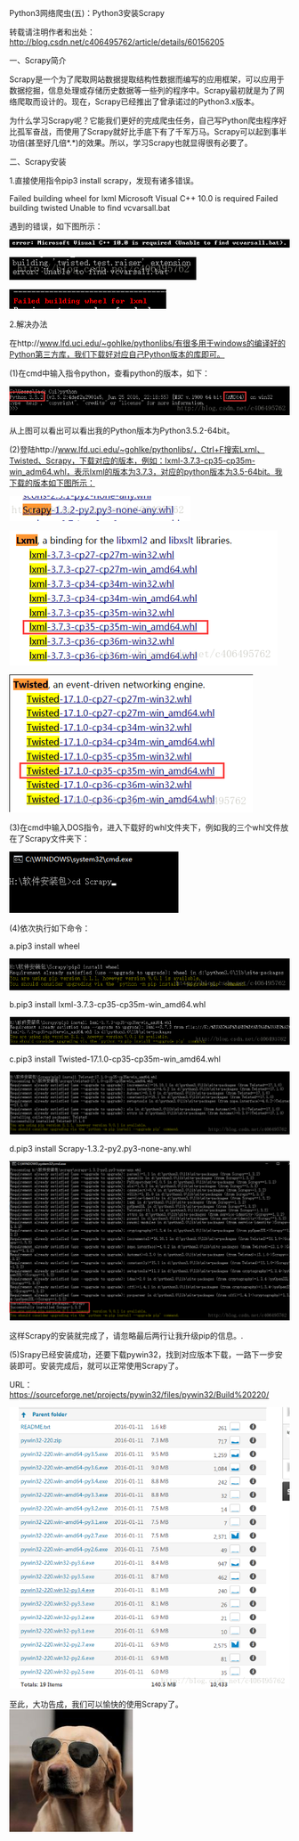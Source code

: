  Python3网络爬虫(五)：Python3安装Scrapy

转载请注明作者和出处：http://blog.csdn.net/c406495762/article/details/60156205

一、Scrapy简介

  Scrapy是一个为了爬取网站数据提取结构性数据而编写的应用框架，可以应用于数据挖掘，信息处理或存储历史数据等一些列的程序中。Scrapy最初就是为了网络爬取而设计的。现在，Scrapy已经推出了曾承诺过的Python3.x版本。

  为什么学习Scrapy呢？它能我们更好的完成爬虫任务，自己写Python爬虫程序好比孤军奋战，而使用了Scrapy就好比手底下有了千军万马。Scrapy可以起到事半功倍(甚至好几倍*.*)的效果。所以，学习Scrapy也就显得很有必要了。

二、Scrapy安装

  1.直接使用指令pip3 install scrapy，发现有诸多错误。

  Failed building wheel for lxml
  Microsoft Visual C++ 10.0 is required
  Failed building twisted
  Unable to find vcvarsall.bat

  遇到的错误，如下图所示：

![image](https://github.com/winter-bear/python-study/blob/master/Python3%E7%BD%91%E7%BB%9C%E7%88%AC%E8%99%AB%E5%85%A5%E9%97%A8(Jack%20Cui)/screenshot/5-1.png)

![image](https://github.com/winter-bear/python-study/blob/master/Python3%E7%BD%91%E7%BB%9C%E7%88%AC%E8%99%AB%E5%85%A5%E9%97%A8(Jack%20Cui)/screenshot/5-2.png)

![image](https://github.com/winter-bear/python-study/blob/master/Python3%E7%BD%91%E7%BB%9C%E7%88%AC%E8%99%AB%E5%85%A5%E9%97%A8(Jack%20Cui)/screenshot/5-3.png)

2.解决办法

  在http://www.lfd.uci.edu/~gohlke/pythonlibs/有很多用于windows的编译好的Python第三方库，我们下载好对应自己Python版本的库即可。

  (1)在cmd中输入指令python，查看python的版本，如下：

![image](https://github.com/winter-bear/python-study/blob/master/Python3%E7%BD%91%E7%BB%9C%E7%88%AC%E8%99%AB%E5%85%A5%E9%97%A8(Jack%20Cui)/screenshot/5-4.png)

  从上图可以看出可以看出我的Python版本为Python3.5.2-64bit。

  (2)登陆http://www.lfd.uci.edu/~gohlke/pythonlibs/，Ctrl+F搜索Lxml、Twisted、Scrapy，下载对应的版本，例如：lxml-3.7.3-cp35-cp35m-win_adm64.whl，表示lxml的版本为3.7.3，对应的python版本为3.5-64bit。我下载的版本如下图所示：

![image](https://github.com/winter-bear/python-study/blob/master/Python3%E7%BD%91%E7%BB%9C%E7%88%AC%E8%99%AB%E5%85%A5%E9%97%A8(Jack%20Cui)/screenshot/5-5.png)

![image](https://github.com/winter-bear/python-study/blob/master/Python3%E7%BD%91%E7%BB%9C%E7%88%AC%E8%99%AB%E5%85%A5%E9%97%A8(Jack%20Cui)/screenshot/5-6.png)

![image](https://github.com/winter-bear/python-study/blob/master/Python3%E7%BD%91%E7%BB%9C%E7%88%AC%E8%99%AB%E5%85%A5%E9%97%A8(Jack%20Cui)/screenshot/5-7.png)

  (3)在cmd中输入DOS指令，进入下载好的whl文件夹下，例如我的三个whl文件放在了Scrapy文件夹下：

![image](https://github.com/winter-bear/python-study/blob/master/Python3%E7%BD%91%E7%BB%9C%E7%88%AC%E8%99%AB%E5%85%A5%E9%97%A8(Jack%20Cui)/screenshot/5-8.png)

  (4)依次执行如下命令：

   a.pip3 install wheel

![image](https://github.com/winter-bear/python-study/blob/master/Python3%E7%BD%91%E7%BB%9C%E7%88%AC%E8%99%AB%E5%85%A5%E9%97%A8(Jack%20Cui)/screenshot/5-9.png)

   b.pip3 install lxml-3.7.3-cp35-cp35m-win_amd64.whl

![image](https://github.com/winter-bear/python-study/blob/master/Python3%E7%BD%91%E7%BB%9C%E7%88%AC%E8%99%AB%E5%85%A5%E9%97%A8(Jack%20Cui)/screenshot/5-10.png)

   c.pip3 install Twisted-17.1.0-cp35-cp35m-win_amd64.whl

![image](https://github.com/winter-bear/python-study/blob/master/Python3%E7%BD%91%E7%BB%9C%E7%88%AC%E8%99%AB%E5%85%A5%E9%97%A8(Jack%20Cui)/screenshot/5-11.png)

   d.pip3 install Scrapy-1.3.2-py2.py3-none-any.whl

![image](https://github.com/winter-bear/python-study/blob/master/Python3%E7%BD%91%E7%BB%9C%E7%88%AC%E8%99%AB%E5%85%A5%E9%97%A8(Jack%20Cui)/screenshot/5-12.png)

  这样Scrapy的安装就完成了，请忽略最后两行让我升级pip的信息。*.*

  (5)Srapy已经安装成功，还要下载pywin32，找到对应版本下载，一路下一步安装即可。安装完成后，就可以正常使用Scrapy了。

  URL：https://sourceforge.net/projects/pywin32/files/pywin32/Build%20220/

![image](https://github.com/winter-bear/python-study/blob/master/Python3%E7%BD%91%E7%BB%9C%E7%88%AC%E8%99%AB%E5%85%A5%E9%97%A8(Jack%20Cui)/screenshot/5-13.png)

  至此，大功告成，我们可以愉快的使用Scrapy了。
![image](https://github.com/winter-bear/python-study/blob/master/Python3%E7%BD%91%E7%BB%9C%E7%88%AC%E8%99%AB%E5%85%A5%E9%97%A8(Jack%20Cui)/screenshot/5-14.png)